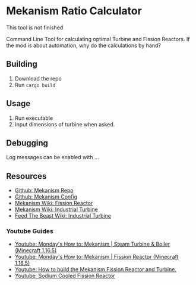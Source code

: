 # Mekanism Ratio Calculator

This tool is not finished

Command Line Tool for calculating optimal Turbine and Fission Reactors.  If the mod is about automation, why do the calculations by hand?

## Building

1. Download the repo
2. Run `cargo build`

## Usage

1. Run executable
2. Input dimensions of turbine when asked.

## Debugging

Log messages can be enabled with ...

## Resources

- [Github: Mekanism Repo](https://github.com/mekanism/Mekanism)
- [Github: Mekanism Config](https://github.com/mekanism/Mekanism/blob/d22f6e2028009ed043f8b40c4ea1f7912be3002c/src/generators/java/mekanism/generators/common/config/GeneratorsConfig.java)
- [Mekanism Wiki: Fission Reactor](https://wiki.aidancbrady.com/wiki/Fission_Reactor)
- [Mekanism Wiki: Industrial Turbine](https://wiki.aidancbrady.com/wiki/Industrial_Turbine)
- [Feed The Beast Wiki: Industrial Turbine](https://ftbwiki.org/Industrial_Turbine)

### Youtube Guides

- [Youtube: Monday's How to: Mekanism | Steam Turbine & Boiler (Minecraft 1.16.5)](https://www.youtube.com/watch?v=g5ibZQza0oI)
- [Youtube: Monday's How to: Mekanism | Fission Reactor (Minecraft 1.16.5)](https://www.youtube.com/watch?v=9HjghquMpfA&t=813s)
- [Youtube: How to build the Mekanism Fission Reactor and Turbine.](https://www.youtube.com/watch?v=918Ll3zjRuI)
- [Youtube: Sodium Cooled Fission Reactor](https://www.youtube.com/watch?v=yQzm5Ou5Bps)
